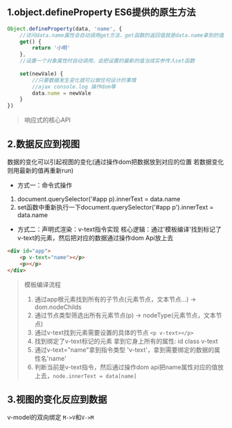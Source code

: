 
## 1.object.defineProperty ES6提供的原生方法
```js
Object.defineProperty(data, 'name', {
    //访问data.name属性会自动调用get方法，get函数的返回值就是data.name拿到的值
    get() {
        return '小明'
    },
    //设置一个对象属性时自动调用，会把设置的最新的值当成实参传入set函数
    
    set(newVale) {
        //只要数据发生变化就可以做任何设计的事情
        //ajax console.log 操作dom等
        data.name = newVale
    }
})
```
> 响应式的核心API
## 2.数据反应到视图
数据的变化可以引起视图的变化(通过操作dom把数据放到对应的位置 若数据变化则用最新的值再重新run)

- 方式一：命令式操作
1. document.querySelector('#app p).innerText = data.name
2. set函数中重新执行一下document.querySelector('#app p').innerText = data.name
- 方式二：声明式渲染：v-text指令实现
核心逻辑：通过'模板编译'找到标记了v-text的元素，然后把对应的数据通过操作dom Api放上去
```html
<div id="app">
    <p v-text="name"></p>
    <p></p>
</div>
```
> 模板编译流程
> 1. 通过app根元素找到所有的子节点(元素节点，文本节点...) -> dom.nodeChilds
> 2. 通过节点类型筛选出所有元素节点(p) -> nodeType(元素节点，文本节点)
> 3. 通过v-text找到元素需要设置的具体的节点 `<p v-text></p>`
> 4. 找到绑定了v-text标记的元素 拿到它身上所有的属性: id class v-text
> 5. 通过v-text="name"拿到指令类型 'v-text'，拿到需要绑定的数据的属性名'name'
> 6. 判断当前是v-text指令，然后通过操作dom api把name属性对应的值放上去，`node.innerText = data[name]`

## 3.视图的变化反应到数据
v-model的双向绑定 `M->V`和`V->M`